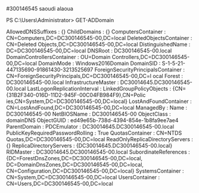 #300146545  saoudi alaoua 

PS C:\Users\Administrator> GET-ADDomain                                                  

AllowedDNSSuffixes                 : {}
ChildDomains                       : {}
ComputersContainer                 : CN=Computers,DC=DC300146545-00,DC=local
DeletedObjectsContainer            : CN=Deleted Objects,DC=DC300146545-00,DC=local
DistinguishedName                  : DC=DC300146545-00,DC=local
DNSRoot                            : DC300146545-00.local
DomainControllersContainer         : OU=Domain Controllers,DC=DC300146545-00,DC=local
DomainMode                         : Windows2016Domain
DomainSID                          : S-1-5-21-447135690-91861430-3213525697
ForeignSecurityPrincipalsContainer : CN=ForeignSecurityPrincipals,DC=DC300146545-00,DC=l
                                     ocal
Forest                             : DC300146545-00.local
InfrastructureMaster               : DC30014645.DC300146545-00.local
LastLogonReplicationInterval       :
LinkedGroupPolicyObjects           : {CN={31B2F340-016D-11D2-945F-00C04FB984F9},CN=Polic
                                     ies,CN=System,DC=DC300146545-00,DC=local}
LostAndFoundContainer              : CN=LostAndFound,DC=DC300146545-00,DC=local
ManagedBy                          :
Name                               : DC300146545-00
NetBIOSName                        : DC300146545-00
ObjectClass                        : domainDNS
ObjectGUID                         : ed49e65b-738d-4394-854e-1b8fa9ee7ae4
ParentDomain                       :
PDCEmulator                        : DC30014645.DC300146545-00.local
PublicKeyRequiredPasswordRolling   : True
QuotasContainer                    : CN=NTDS Quotas,DC=DC300146545-00,DC=local
ReadOnlyReplicaDirectoryServers    : {}
ReplicaDirectoryServers            : {DC30014645.DC300146545-00.local}
RIDMaster                          : DC30014645.DC300146545-00.local
SubordinateReferences              : {DC=ForestDnsZones,DC=DC300146545-00,DC=local,
                                     DC=DomainDnsZones,DC=DC300146545-00,DC=local,
                                     CN=Configuration,DC=DC300146545-00,DC=local}
SystemsContainer                   : CN=System,DC=DC300146545-00,DC=local
UsersContainer                     : CN=Users,DC=DC300146545-00,DC=local
